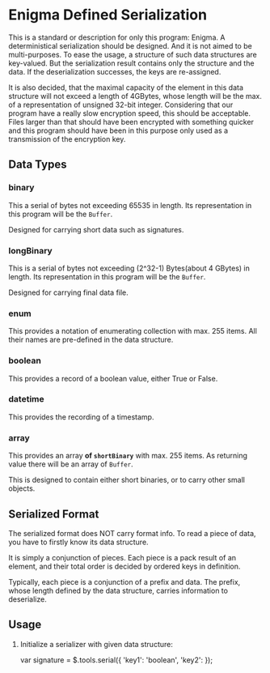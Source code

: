 Enigma Defined Serialization
============================

This is a standard or description for only this program: Enigma. A
deterministical serialization should be designed. And it is not aimed to be
multi-purposes. To ease the usage, a structure of such data structures are
key-valued. But the serialization result contains only the structure and the
data. If the deserialization successes, the keys are re-assigned.

It is also decided, that the maximal capacity of the element in this data
structure will not exceed a length of 4GBytes, whose length will be the max. of
a representation of unsigned 32-bit integer. Considering that our program have
a really slow encryption speed, this should be acceptable. Files larger than
that should have been encrypted with something quicker and this program should
have been in this purpose only used as a transmission of the encryption key.

Data Types
----------

### binary

This a serial of bytes not exceeding 65535 in length. Its representation in
this program will be the `Buffer`.

Designed for carrying short data such as signatures.

### longBinary

This is a serial of bytes not exceeding (2^32-1) Bytes(about 4 GBytes) in
length. Its representation in this program will be the `Buffer`.

Designed for carrying final data file. 

### enum

This provides a notation of enumerating collection with max. 255 items. All
their names are pre-defined in the data structure.

### boolean

This provides a record of a boolean value, either True or False.

### datetime

This provides the recording of a timestamp.

### array

This provides an array __of `shortBinary`__ with max. 255 items. As returning
value there will be an array of `Buffer`.

This is designed to contain either short binaries, or to carry other small
objects.



Serialized Format
-----------------

The serialized format does NOT carry format info. To read a piece of data,
you have to firstly know its data structure.

It is simply a conjunction of pieces. Each piece is a pack result of an
element, and their total order is decided by ordered keys in definition.

Typically, each piece is a conjunction of a prefix and data. The prefix, whose
length defined by the data structure, carries information to deserialize.

Usage
-----

1. Initialize a serializer with given data structure:
    
    var signature = $.tools.serial({
        'key1': 'boolean',
        'key2': 
    });
